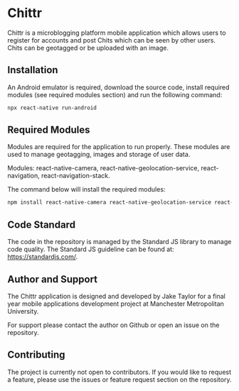 # Chittr
Chittr is a microblogging platform mobile application which allows users to register for accounts and post Chits which can be seen by other users. Chits can be geotagged or be uploaded with an image.

## Installation
An Android emulator is required, download the source code, install required modules (see required modules section) and run the following command:
```bash
npx react-native run-android
```

## Required Modules
Modules are required for the application to run properly. These modules are used to manage geotagging, images and storage of user data.
 
Modules: 
react-native-camera,
react-native-geolocation-service,
react-navigation,
react-navigation-stack.
 
The command below will install the required modules:
```bash
npm install react-native-camera react-native-geolocation-service react-navigation react-navigation-stack
```

## Code Standard
The code in the repository is managed by the Standard JS library to manage code quality. The Standard JS guideline can be found at: https://standardjs.com/.

## Author and Support
The Chittr application is designed and developed by Jake Taylor for a final year mobile applications development project at Manchester Metropolitan University.

For support please contact the author on Github or open an issue on the repository.

## Contributing
The project is currently not open to contributors. If you would like to request a feature, please use the issues or feature request section on the repository.
